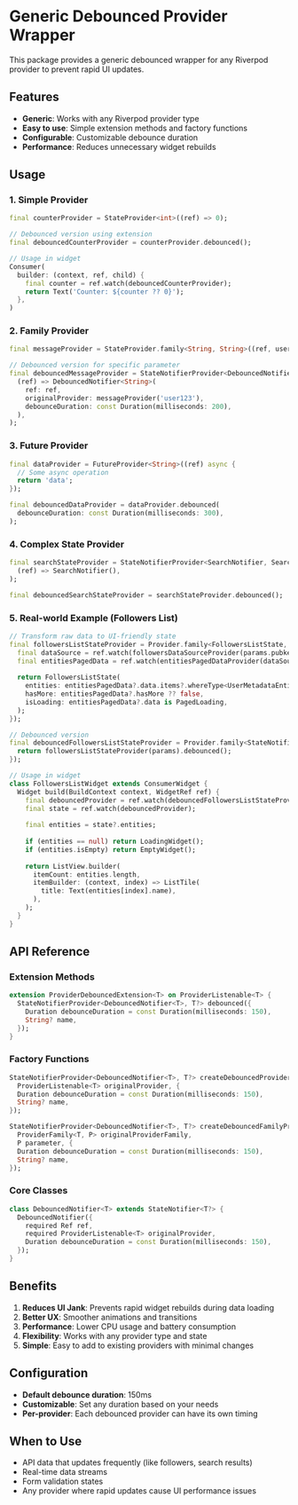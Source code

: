 # Generic Debounced Provider Wrapper

This package provides a generic debounced wrapper for any Riverpod provider to prevent rapid UI updates.

## Features

- **Generic**: Works with any Riverpod provider type
- **Easy to use**: Simple extension methods and factory functions
- **Configurable**: Customizable debounce duration
- **Performance**: Reduces unnecessary widget rebuilds

## Usage

### 1. Simple Provider

```dart
final counterProvider = StateProvider<int>((ref) => 0);

// Debounced version using extension
final debouncedCounterProvider = counterProvider.debounced();

// Usage in widget
Consumer(
  builder: (context, ref, child) {
    final counter = ref.watch(debouncedCounterProvider);
    return Text('Counter: ${counter ?? 0}');
  },
)
```

### 2. Family Provider

```dart
final messageProvider = StateProvider.family<String, String>((ref, userId) => 'Hello $userId');

// Debounced version for specific parameter
final debouncedMessageProvider = StateNotifierProvider<DebouncedNotifier<String>, String?>(
  (ref) => DebouncedNotifier<String>(
    ref: ref,
    originalProvider: messageProvider('user123'),
    debounceDuration: const Duration(milliseconds: 200),
  ),
);
```

### 3. Future Provider

```dart
final dataProvider = FutureProvider<String>((ref) async {
  // Some async operation
  return 'data';
});

final debouncedDataProvider = dataProvider.debounced(
  debounceDuration: const Duration(milliseconds: 300),
);
```

### 4. Complex State Provider

```dart
final searchStateProvider = StateNotifierProvider<SearchNotifier, SearchState>(
  (ref) => SearchNotifier(),
);

final debouncedSearchStateProvider = searchStateProvider.debounced();
```

### 5. Real-world Example (Followers List)

```dart
// Transform raw data to UI-friendly state
final followersListStateProvider = Provider.family<FollowersListState, ({String pubkey, String? query})>((ref, params) {
  final dataSource = ref.watch(followersDataSourceProvider(params.pubkey, query: params.query));
  final entitiesPagedData = ref.watch(entitiesPagedDataProvider(dataSource));
  
  return FollowersListState(
    entities: entitiesPagedData?.data.items?.whereType<UserMetadataEntity>().toList(),
    hasMore: entitiesPagedData?.hasMore ?? false,
    isLoading: entitiesPagedData?.data is PagedLoading,
  );
});

// Debounced version
final debouncedFollowersListStateProvider = Provider.family<StateNotifierProvider<DebouncedNotifier<FollowersListState>, FollowersListState?>, ({String pubkey, String? query})>((ref, params) {
  return followersListStateProvider(params).debounced();
});

// Usage in widget
class FollowersListWidget extends ConsumerWidget {
  Widget build(BuildContext context, WidgetRef ref) {
    final debouncedProvider = ref.watch(debouncedFollowersListStateProvider((pubkey: pubkey, query: query)));
    final state = ref.watch(debouncedProvider);
    
    final entities = state?.entities;
    
    if (entities == null) return LoadingWidget();
    if (entities.isEmpty) return EmptyWidget();
    
    return ListView.builder(
      itemCount: entities.length,
      itemBuilder: (context, index) => ListTile(
        title: Text(entities[index].name),
      ),
    );
  }
}
```

## API Reference

### Extension Methods

```dart
extension ProviderDebouncedExtension<T> on ProviderListenable<T> {
  StateNotifierProvider<DebouncedNotifier<T>, T?> debounced({
    Duration debounceDuration = const Duration(milliseconds: 150),
    String? name,
  });
}
```

### Factory Functions

```dart
StateNotifierProvider<DebouncedNotifier<T>, T?> createDebouncedProvider<T, P>(
  ProviderListenable<T> originalProvider, {
  Duration debounceDuration = const Duration(milliseconds: 150),
  String? name,
});

StateNotifierProvider<DebouncedNotifier<T>, T?> createDebouncedFamilyProvider<T, P>(
  ProviderFamily<T, P> originalProviderFamily,
  P parameter, {
  Duration debounceDuration = const Duration(milliseconds: 150),
  String? name,
});
```

### Core Classes

```dart
class DebouncedNotifier<T> extends StateNotifier<T?> {
  DebouncedNotifier({
    required Ref ref,
    required ProviderListenable<T> originalProvider,
    Duration debounceDuration = const Duration(milliseconds: 150),
  });
}
```

## Benefits

1. **Reduces UI Jank**: Prevents rapid widget rebuilds during data loading
2. **Better UX**: Smoother animations and transitions
3. **Performance**: Lower CPU usage and battery consumption
4. **Flexibility**: Works with any provider type and state
5. **Simple**: Easy to add to existing providers with minimal changes

## Configuration

- **Default debounce duration**: 150ms
- **Customizable**: Set any duration based on your needs
- **Per-provider**: Each debounced provider can have its own timing

## When to Use

- API data that updates frequently (like followers, search results)
- Real-time data streams
- Form validation states
- Any provider where rapid updates cause UI performance issues 